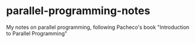 # parallel-programming-notes
My notes on parallel programming, following Pacheco's book "Introduction to Parallel Programming"
